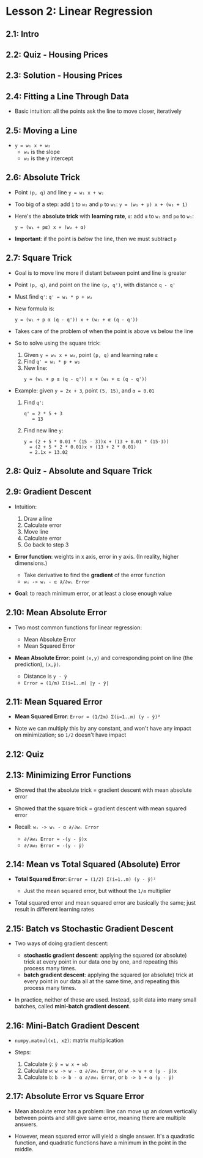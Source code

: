 # Lesson 2: Linear Regression

## 2.1: Intro

## 2.2: Quiz - Housing Prices

## 2.3: Solution - Housing Prices

## 2.4: Fitting a Line Through Data

* Basic intuition: all the points ask the line to move closer, iteratively

## 2.5: Moving a Line

* `y = w₁ x + w₂`
    - `w₁` is the slope
    - `w₂` is the y intercept

## 2.6: Absolute Trick

* Point `(p, q)` and line `y = w₁ x + w₂`

* Too big of a step: add `1` to `w₂` and `p` to `w₁`: `y = (w₁ + p) x + (w₂ + 1)`

* Here's the **absolute trick** with **learning rate**, `α`: add `α` to `w₂` and `pα` to `w₁`:
    ```
    y = (w₁ + pα) x + (w₂ + α)
    ```
* **Important**: if the point is *below* the line, then we must subtract `p`

## 2.7: Square Trick

* Goal is to move line more if distant between point and line is greater

* Point `(p, q)`, and point on the line `(p, q')`, with distance `q - q'`

* Must find `q'`: `q' = w₁ * p + w₂`

* New formula is:
    ```
    y = (w₁ + p α (q - q')) x + (w₂ + α (q - q'))
    ```

* Takes care of the problem of when the point is above vs below the line

* So to solve using the square trick:
    1. Given `y = w₁ x + w₂`, point `(p, q)` and learning rate `α`
    2. Find `q' = w₁ * p + w₂`
    3. New line:
        ```
        y = (w₁ + p α (q - q')) x + (w₂ + α (q - q'))
        ```

* Example: given `y = 2x + 3`, point `(5, 15)`, and `α = 0.01`
    1. Find `q'`:
        ```
        q' = 2 * 5 + 3
           = 13
        ```
    2. Find new line `y`:
        ```
        y = (2 + 5 * 0.01 * (15 - 3))x + (13 + 0.01 * (15-3))
          = (2 + 5 * 2 * 0.01)x + (13 + 2 * 0.01)
          = 2.1x + 13.02
        ```

## 2.8: Quiz - Absolute and Square Trick

## 2.9: Gradient Descent

* Intuition:
    1. Draw a line
    2. Calculate error
    3. Move line
    4. Calculate error
    5. Go back to step 3

* **Error function**: weights in x axis, error in y axis. (In reality, higher dimensions.)
    - Take derivative to find the **gradient** of the error function
    - `wᵢ -> wᵢ - α ∂/∂wᵢ Error`

* **Goal**: to reach minimum error, or at least a close enough value

## 2.10: Mean Absolute Error

* Two most common functions for linear regression:
    * Mean Absolute Error
    * Mean Squared Error

* **Mean Absolute Error**: point `(x,y)` and corresponding point on line (the prediction), `(x,ŷ)`.
    - Distance is `y - ŷ`
    - `Error = (1/m) Σ(i=1..m) |y - ŷ|`

## 2.11: Mean Squared Error

* **Mean Squared Error**: `Error = (1/2m) Σ(i=1..m) (y - ŷ)²`

* Note we can multiply this by any constant, and won't have any impact on minimization; so `1/2` doesn't have impact

## 2.12: Quiz

## 2.13: Minimizing Error Functions

* Showed that the absolute trick = gradient descent with mean absolute error

* Showed that the square trick = gradient descent with mean squared error

* Recall: `wᵢ -> wᵢ - α ∂/∂wᵢ Error`
    - `∂/∂w₁ Error = -(y - ŷ)x`
    - `∂/∂w₂ Error = -(y - ŷ)`

## 2.14: Mean vs Total Squared (Absolute) Error

* **Total Squared Error**: `Error = (1/2) Σ(i=1..m) (y - ŷ)²`
    * Just the mean squared error, but without the `1/m` multiplier

* Total squared error and mean squared error are basically the same; just result in different learning rates

## 2.15: Batch vs Stochastic Gradient Descent

* Two ways of doing gradient descent:
    * **stochastic gradient descent**: applying the squared (or absolute) trick at every point in our data one by one, and repeating this process many times.
    * **batch gradient descent**: applying the squared (or absolute) trick at every point in our data all at the same time, and repeating this process many times.

* In practice, neither of these are used. Instead, split data into many small batches, called **mini-batch gradient descent**.

## 2.16: Mini-Batch Gradient Descent

* `numpy.matmul(x1, x2)`: matrix multiplication

* Steps:
    1. Calculate `ŷ`: `ŷ = w x + wb`
    1. Calculate `w`: `w -> w - α ∂/∂wᵢ Error`, or `w -> w + α (y - ŷ)x`
    1. Calculate `b`: `b -> b - α ∂/∂wᵢ Error`, or `b -> b + α (y - ŷ)`

## 2.17: Absolute Error vs Square Error

* Mean absolute error has a problem: line can move up an down vertically between points and still give same error, meaning there are multiple answers.

* However, mean squared error will yield a single answer. It's a quadratic function, and quadratic functions have a minimum in the point in the middle.
